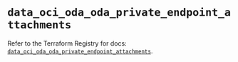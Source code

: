 # `data_oci_oda_oda_private_endpoint_attachments`

Refer to the Terraform Registry for docs: [`data_oci_oda_oda_private_endpoint_attachments`](https://registry.terraform.io/providers/oracle/oci/6.18.0/docs/data-sources/oda_oda_private_endpoint_attachments).

